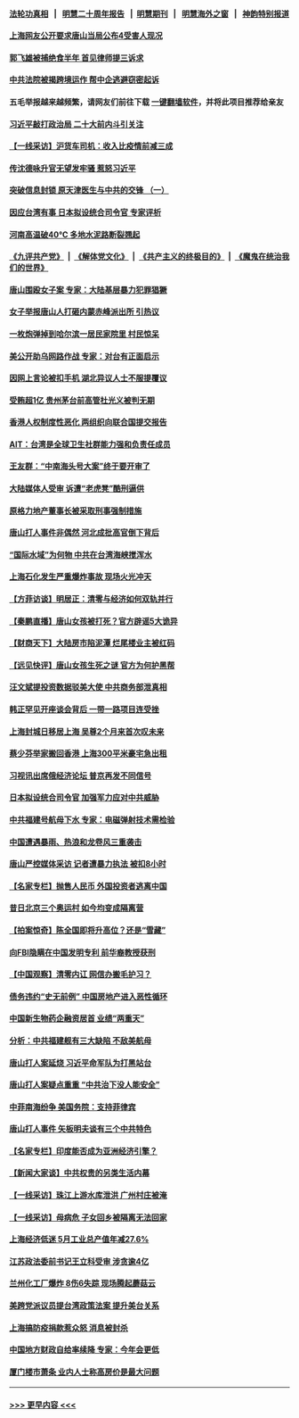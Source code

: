 #### [法轮功真相](https://github.com/gfw-breaker/truth/blob/master/README.md?t=0) &nbsp;&nbsp;|&nbsp;&nbsp; [明慧二十周年报告](https://github.com/gfw-breaker/mh-reports/blob/master/README.md?t=0) &nbsp;&nbsp;|&nbsp;&nbsp;[明慧期刊](https://github.com/gfw-breaker/mh-qikan) &nbsp;&nbsp;|&nbsp;&nbsp; [明慧海外之窗](https://github.com/gfw-breaker/mh-news/blob/master/README.md?t=0) &nbsp;&nbsp;|&nbsp;&nbsp; [神韵特别报道](https://github.com/gfw-breaker/mh-news/blob/master/shenyun.md?t=0)
#### [上海网友公开要求唐山当局公布4受害人现况](../pages/nsc413/n13762256.md?t=06182251) 
#### [郭飞雄被捕绝食半年 首见律师提三诉求](../pages/nsc413/n13762168.md?t=06182251) 
#### [中共法院被揭跨境运作 帮中企逃避窃密起诉](../pages/nsc413/n13761140.md?t=06182251) 
#### 五毛举报越来越频繁，请网友们前往下载 [一键翻墙软件](https://github.com/gfw-breaker/ssr-accounts)，并将此项目推荐给亲友
#### [习近平敲打政治局 二十大前内斗引关注](../pages/nsc413/n13762226.md?t=06182251) 
#### [【一线采访】沪货车司机：收入比疫情前减三成](../pages/nsc413/n13762305.md?t=06182251) 
#### [传沈德咏升官无望发牢骚 惹怒习近平](../pages/nsc413/n13762177.md?t=06182251) 
#### [突破信息封锁 原天津医生与中共的交锋 （一）](../pages/nsc413/n13761113.md?t=06182251) 
#### [因应台湾有事 日本拟设统合司令官 专家评析](../pages/nsc413/n13762232.md?t=06182251) 
#### [河南高温破40℃ 多地水泥路断裂翘起](../pages/nsc413/n13762229.md?t=06182251) 
#### [《九评共产党》](https://github.com/begood0513/9ping.md/blob/master/README.md) &nbsp;|&nbsp; [《解体党文化》](../../../../jtdwh.md/blob/master/README.md)  &nbsp;|&nbsp; [《共产主义的终极目的》](../../../../gczydzjmd.md/blob/master/README.md) &nbsp;|&nbsp; [《魔鬼在统治我们的世界》](../../../../mgztzwmdsj.md/blob/master/README.md) 
#### [唐山围殴女子案 专家：大陆基层暴力犯罪猖獗](../pages/nsc413/n13762195.md?t=06182251) 
#### [女子举报唐山人打砸内蒙赤峰派出所 引热议](../pages/nsc413/n13762218.md?t=06182251) 
#### [一枚炮弹掉到哈尔滨一居民家院里 村民惊呆](../pages/nsc413/n13762215.md?t=06182251) 
#### [美公开助乌网路作战 专家：对台有正面启示](../pages/nsc413/n13762198.md?t=06182251) 
#### [因网上言论被扣手机 湖北异议人士不服提覆议](../pages/nsc413/n13762203.md?t=06182251) 
#### [受贿超1亿 贵州茅台前高管杜光义被判无期](../pages/nsc413/n13762147.md?t=06182251) 
#### [香港人权制度性恶化 两组织向联合国提交报告](../pages/nsc413/n13762176.md?t=06182251) 
#### [AIT：台湾是全球卫生社群能力强和负责任成员](../pages/nsc413/n13762104.md?t=06182251) 
#### [王友群：“中南海头号大案”终于要开审了](../pages/nsc413/n13761877.md?t=06182251) 
#### [大陆媒体人受审 诉遭“老虎凳”酷刑逼供](../pages/nsc413/n13762083.md?t=06182251) 
#### [原格力地产董事长被采取刑事强制措施](../pages/nsc413/n13762065.md?t=06182251) 
#### [唐山打人事件非偶然 河北成批高官倒下背后](../pages/nsc413/n13762052.md?t=06182251) 
#### [“国际水域”为何物 中共在台湾海峡搅浑水](../pages/nsc413/n13762058.md?t=06182251) 
#### [上海石化发生严重爆炸事故 现场火光冲天](../pages/nsc413/n13762016.md?t=06182251) 
#### [【方菲访谈】明居正：清零与经济如何双轨并行](../pages/nsc413/n13761827.md?t=06182251) 
#### [【秦鹏直播】唐山女孩被打死？官方辟谣5大诡异](../pages/nsc413/n13761961.md?t=06182251) 
#### [【财商天下】大陆房市陷泥潭 烂尾楼业主被红码](../pages/nsc413/n13761890.md?t=06182251) 
#### [【远见快评】唐山女孩生死之谜 官方为何护黑帮](../pages/nsc413/n13761963.md?t=06182251) 
#### [汪文斌提投资数据驳美大使 中共商务部泄真相](../pages/nsc413/n13761701.md?t=06182251) 
#### [韩正罕见开座谈会背后 一带一路项目连受挫](../pages/nsc413/n13761858.md?t=06182251) 
#### [上海封城日移居上海 吴尊2个月来首次叹未来](../pages/nsc413/n13761914.md?t=06182251) 
#### [蔡少芬举家搬回香港 上海300平米豪宅急出租](../pages/nsc413/n13761888.md?t=06182251) 
#### [习视讯出席俄经济论坛 普京再发不同信号](../pages/nsc413/n13761933.md?t=06182251) 
#### [日本拟设统合司令官 加强军力应对中共威胁](../pages/nsc413/n13761959.md?t=06182251) 
#### [中共福建号航母下水 专家：电磁弹射技术需检验](../pages/nsc413/n13761921.md?t=06182251) 
#### [中国遭遇暴雨、热浪和龙卷风三重袭击](../pages/nsc413/n13761931.md?t=06182251) 
#### [唐山严控媒体采访 记者遭暴力执法 被扣8小时](../pages/nsc413/n13761915.md?t=06182251) 
#### [【名家专栏】抛售人民币 外国投资者逃离中国](../pages/nsc413/n13761777.md?t=06182251) 
#### [昔日北京三个奥运村 如今均变成隔离营](../pages/nsc413/n13761862.md?t=06182251) 
#### [【拍案惊奇】陈全国即将升高位？还是“雪藏”](../pages/nsc413/n13761845.md?t=06182251) 
#### [向FBI隐瞒在中国发明专利 前华裔教授获刑](../pages/nsc413/n13761839.md?t=06182251) 
#### [【中国观察】清零内讧 网信办搬毛护习？](../pages/nsc413/n13761843.md?t=06182251) 
#### [债务违约“史无前例” 中国房地产进入恶性循环](../pages/nsc413/n13761873.md?t=06182251) 
#### [中国新生物药企融资居首 业绩“两重天”](../pages/nsc413/n13761865.md?t=06182251) 
#### [分析：中共福建舰有三大缺陷 不敌美航母](../pages/nsc413/n13761846.md?t=06182251) 
#### [唐山打人案延烧 习近平命军队为打黑站台](../pages/nsc413/n13761853.md?t=06182251) 
#### [唐山打人案疑点重重 “中共治下没人能安全”](../pages/nsc413/n13761800.md?t=06182251) 
#### [中菲南海纷争 美国务院：支持菲律宾](../pages/nsc413/n13761795.md?t=06182251) 
#### [唐山打人事件 矢板明夫谈有三个中共特色](../pages/nsc413/n13761682.md?t=06182251) 
#### [【名家专栏】印度能否成为亚洲经济引擎？](../pages/nsc413/n13761754.md?t=06182251) 
#### [【新闻大家谈】中共权贵的另类生活内幕](../pages/nsc413/n13761405.md?t=06182251) 
#### [【一线采访】珠江上游水库泄洪 广州村庄被淹](../pages/nsc413/n13761705.md?t=06182251) 
#### [【一线采访】母病危 子女回乡被隔离无法回家](../pages/nsc413/n13761703.md?t=06182251) 
#### [上海经济低迷 5月工业总产值年减27.6%](../pages/nsc413/n13761704.md?t=06182251) 
#### [江苏政法委前书记王立科受审 涉贪逾4亿](../pages/nsc413/n13761684.md?t=06182251) 
#### [兰州化工厂爆炸 8伤6失踪 现场腾起蘑菇云](../pages/nsc413/n13761665.md?t=06182251) 
#### [美跨党派议员提台湾政策法案 提升美台关系](../pages/nsc413/n13761597.md?t=06182251) 
#### [上海搞防疫捐款惹众怒 消息被封杀](../pages/nsc413/n13761600.md?t=06182251) 
#### [中国地方财政自给率续降 专家：今年会更低](../pages/nsc413/n13761613.md?t=06182251) 
#### [厦门楼市萧条 业内人士称高房价是最大问题](../pages/nsc413/n13761438.md?t=06182251) 

----
#### [ >>> 更早内容 <<< ](../indexes/nsc413-earlier.md)
